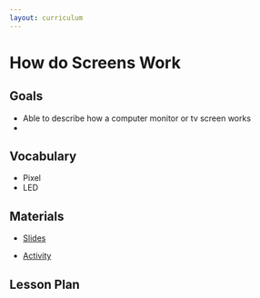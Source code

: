```yaml
---
layout: curriculum
---
```


# How do Screens Work 

## Goals

* Able to describe how a computer monitor or tv screen works
* 

## Vocabulary

* Pixel
* LED

## Materials

* [Slides]()

* [Activity]()

## Lesson Plan

###
